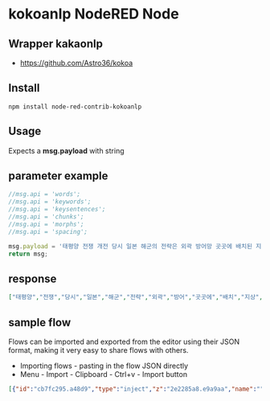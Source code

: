 kokoanlp NodeRED Node
=====================

## Wrapper kakaonlp
- https://github.com/Astro36/kokoa


Install
-------

`npm install node-red-contrib-kokoanlp`

Usage
-----

Expects a <b>msg.payload</b> with string

## parameter example

```javascript
//msg.api = 'words';
//msg.api = 'keywords';
//msg.api = 'keysentences';
//msg.api = 'chunks';
//msg.api = 'morphs';
//msg.api = 'spacing';

msg.payload = '태평양 전쟁 개전 당시 일본 해군의 전략은 외곽 방어망 곳곳에 배치된 지상비행장이 방어의 근거지가 되고 유사시 적을 방어선 가까이 끌어들이는 동안 항공기를 집결하여 격퇴하는 것이었다';
return msg;
```

## response
```json
["태평양","전쟁","당시","일본","해군","전략","외곽","방어","곳곳에","배치","지상","방어","근거","되고","유사","적을","방어","가까이","끌어","동안","항공","것이"]
```

## sample flow

Flows can be imported and exported from the editor using their JSON format, making it very easy to share flows with others.

- Importing flows - pasting in the flow JSON directly
- Menu - Import - Clipboard - Ctrl+v - Import button 

```json
[{"id":"cb7fc295.a48d9","type":"inject","z":"2e2285a8.e9a9aa","name":"","props":[{"p":"payload"},{"p":"topic","vt":"str"}],"repeat":"","crontab":"","once":false,"onceDelay":0.1,"topic":"","payload":"","payloadType":"date","x":130,"y":100,"wires":[["7379a09f.d9683"]]},{"id":"f7a00cb5.fb36d","type":"debug","z":"2e2285a8.e9a9aa","name":"","active":true,"tosidebar":true,"console":false,"tostatus":false,"complete":"false","statusVal":"","statusType":"auto","x":750,"y":100,"wires":[]},{"id":"7379a09f.d9683","type":"function","z":"2e2285a8.e9a9aa","name":"","func":"// msg.api = 'words';\n// msg.api = 'keywords';\n// msg.api = 'keysentences';\n// msg.api = 'chunks';\n// msg.api = 'morphs';\n// msg.api = 'spacing';\n\nmsg.payload = '태평양 전쟁 개전 당시 일본 해군의 전략은 외곽 방어망 곳곳에 배치된 지상비행장이 방어의 근거지가 되고 유사시 적을 방어선 가까이 끌어들이는 동안 항공기를 집결하여 격퇴하는 것이었다';\nreturn msg;","outputs":1,"noerr":0,"initialize":"","finalize":"","x":300,"y":100,"wires":[["51628e6a.e205c"]]},{"id":"51628e6a.e205c","type":"kokoanlp","z":"2e2285a8.e9a9aa","name":"sentence to words","x":520,"y":100,"wires":[["f7a00cb5.fb36d"]]}]
```
